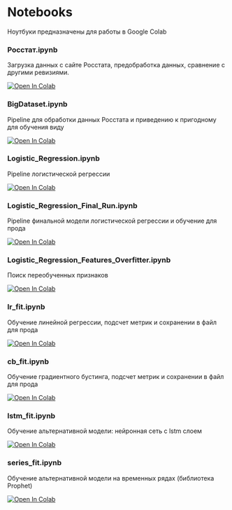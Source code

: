 # Notebooks

Ноутбуки предназначены для работы в Google Colab

### Росстат.ipynb

Загрузка данных с сайте Росстата, предобработка данных, сравнение с другими ревизиями.

[![Open In Colab](https://colab.research.google.com/assets/colab-badge.svg)](https://colab.research.google.com/github/goo-goo-goo-joob/CreditRisks/blob/master/notebooks/Росстат.ipynb)

### BigDataset.ipynb

Pipeline для обработки данных Росстата и приведению к пригодному для обучения виду

[![Open In Colab](https://colab.research.google.com/assets/colab-badge.svg)](https://colab.research.google.com/github/goo-goo-goo-joob/CreditRisks/blob/master/notebooks/BigDataset.ipynb)

### Logistic_Regression.ipynb

Pipeline логистической регрессии

[![Open In Colab](https://colab.research.google.com/assets/colab-badge.svg)](https://colab.research.google.com/github/goo-goo-goo-joob/CreditRisks/blob/master/notebooks/Logistic_Regression.ipynb)

### Logistic_Regression_Final_Run.ipynb

Pipeline финальной модели логистической регрессии и обучение для прода

[![Open In Colab](https://colab.research.google.com/assets/colab-badge.svg)](https://colab.research.google.com/github/goo-goo-goo-joob/CreditRisks/blob/master/notebooks/Logistic_Regression_Final_Run.ipynb)

### Logistic_Regression_Features_Overfitter.ipynb

Поиск переобученных признаков

[![Open In Colab](https://colab.research.google.com/assets/colab-badge.svg)](https://colab.research.google.com/github/goo-goo-goo-joob/CreditRisks/blob/master/notebooks/Logistic_Regression_Features_Overfitter.ipynb)

### lr_fit.ipynb

Обучение линейной регрессии, подсчет метрик и сохранении в файл для прода

[![Open In Colab](https://colab.research.google.com/assets/colab-badge.svg)](https://colab.research.google.com/github/goo-goo-goo-joob/CreditRisks/blob/master/notebooks/lr_fit.ipynb)

### cb_fit.ipynb

Обучение градиентного бустинга, подсчет метрик и сохранении в файл для прода

[![Open In Colab](https://colab.research.google.com/assets/colab-badge.svg)](https://colab.research.google.com/github/goo-goo-goo-joob/CreditRisks/blob/master/notebooks/cb_fit.ipynb)

### lstm_fit.ipynb

Обучение альтернативной модели: нейронная сеть с lstm слоем

[![Open In Colab](https://colab.research.google.com/assets/colab-badge.svg)](https://colab.research.google.com/github/goo-goo-goo-joob/CreditRisks/blob/master/notebooks/lstm_fit.ipynb)

### series_fit.ipynb

Обучение альтернативной модели на временных рядах (библиотека Prophet)

[![Open In Colab](https://colab.research.google.com/assets/colab-badge.svg)](https://colab.research.google.com/github/goo-goo-goo-joob/CreditRisks/blob/master/notebooks/series_fit.ipynb)